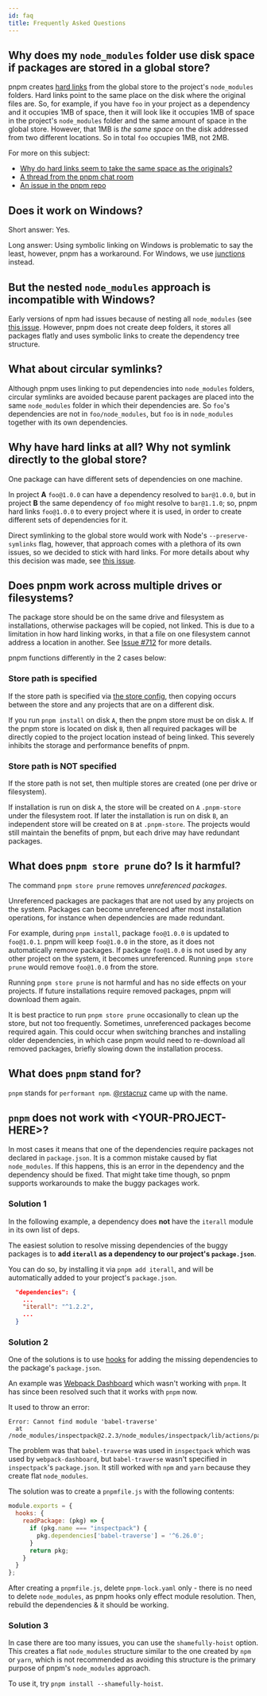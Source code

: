 ```yaml
---
id: faq
title: Frequently Asked Questions
---
```


## Why does my `node_modules` folder use disk space if packages are stored in a global store?

pnpm creates [hard links] from the global store to the project's `node_modules`
folders. Hard links point to the same place on the disk where the original
files are. So, for example, if you have `foo` in your project as a dependency
and it occupies 1MB of space, then it will look like it occupies 1MB of space in
the project's `node_modules` folder and the same amount of space in the global
store. However, that 1MB is *the same space* on the disk addressed from two
different locations. So in total `foo` occupies 1MB, not 2MB.

[hard links]: https://en.wikipedia.org/wiki/Hard_link

For more on this subject:

* [Why do hard links seem to take the same space as the originals?](https://unix.stackexchange.com/questions/88423/why-do-hard-links-seem-to-take-the-same-space-as-the-originals)
* [A thread from the pnpm chat room](https://gist.github.com/zkochan/106cfef49f8476b753a9cbbf9c65aff1)
* [An issue in the pnpm repo](https://github.com/pnpm/pnpm/issues/794)

## Does it work on Windows?

Short answer: Yes.

Long answer: Using symbolic linking on Windows is problematic to say the least,
however, pnpm has a workaround. For Windows, we use [junctions] instead.

[junctions]: https://docs.microsoft.com/en-us/windows/win32/fileio/hard-links-and-junctions

## But the nested `node_modules` approach is incompatible with Windows?

Early versions of npm had issues because of nesting all `node_modules` (see
[this issue]. However, pnpm does not create deep folders, it stores all packages
flatly and uses symbolic links to create the dependency tree structure.

[this issue]: https://github.com/nodejs/node-v0.x-archive/issues/6960

## What about circular symlinks?

Although pnpm uses linking to put dependencies into `node_modules` folders,
circular symlinks are avoided because parent packages are placed into the same
`node_modules` folder in which their dependencies are. So `foo`'s dependencies
are not in `foo/node_modules`, but `foo` is in `node_modules` together with its
own dependencies.

## Why have hard links at all? Why not symlink directly to the global store?

One package can have different sets of dependencies on one machine.

In project **A** `foo@1.0.0` can have a dependency resolved to `bar@1.0.0`, but
in project **B** the same dependency of `foo` might resolve to `bar@1.1.0`; so,
pnpm hard links `foo@1.0.0` to every project where it is used, in order to
create different sets of dependencies for it.

Direct symlinking to the global store would work with Node's
`--preserve-symlinks` flag, however, that approach comes with a plethora of its
own issues, so we decided to stick with hard links. For more details about why
this decision was made, see [this issue][eps-issue].

[eps-issue]: https://github.com/nodejs/node-eps/issues/46

## Does pnpm work across multiple drives or filesystems?

The package store should be on the same drive and filesystem as installations,
otherwise packages will be copied, not linked. This is due to a limitation in
how hard linking works, in that a file on one filesystem cannot address a
location in another. See [Issue #712] for more details.

pnpm functions differently in the 2 cases below:

[Issue #712]: https://github.com/pnpm/pnpm/issues/712 

### Store path is specified

If the store path is specified via [the store config](configuring.md), then copying
occurs between the store and any projects that are on a different disk.

If you run `pnpm install` on disk `A`, then the pnpm store must be on disk `A`.
If the pnpm store is located on disk `B`, then all required packages will be
directly copied to the project location instead of being linked. This severely
inhibits the storage and performance benefits of pnpm.

### Store path is NOT specified

If the store path is not set, then multiple stores are created (one per drive or
filesystem).

If installation is run on disk `A`, the store will be created on `A`
`.pnpm-store` under the filesystem root.  If later the installation is run on
disk `B`, an independent store will be created on `B` at `.pnpm-store`. The
projects would still maintain the benefits of pnpm, but each drive may have
redundant packages.

## What does `pnpm store prune` do? Is it harmful?

The command `pnpm store prune` removes _unreferenced packages_.

Unreferenced packages are packages that are not used by any projects on the
system. Packages can become unreferenced after most installation operations, for
instance when dependencies are made redundant.

For example, during `pnpm install`, package `foo@1.0.0` is updated to
`foo@1.0.1`. pnpm will keep `foo@1.0.0` in the store, as it does not
automatically remove packages. If package `foo@1.0.0` is not used by any other
project on the system, it becomes unreferenced. Running `pnpm store prune` would
remove `foo@1.0.0` from the store.

Running `pnpm store prune` is not harmful and has no side effects on your
projects. If future installations require removed packages, pnpm will download
them again.

It is best practice to run `pnpm store prune` occasionally to clean up the
store, but not too frequently. Sometimes, unreferenced packages become required
again. This could occur when switching branches and installing older
dependencies, in which case pnpm would need to re-download all removed packages,
briefly slowing down the installation process.

## What does `pnpm` stand for?

`pnpm` stands for `performant npm`.
[@rstacruz](https://github.com/rstacruz/) came up with the name.

## `pnpm` does not work with &lt;YOUR-PROJECT-HERE>?

In most cases it means that one of the dependencies require packages not
declared in `package.json`. It is a common mistake caused by flat
`node_modules`. If this happens, this is an error in the dependency and the
dependency should be fixed. That might take time though, so pnpm supports
workarounds to make the buggy packages work.

### Solution 1

In the following example, a dependency does **not** have the `iterall` module in
its own list of deps.

The easiest solution to resolve missing dependencies of the buggy packages is to
**add `iterall` as a dependency to our project's `package.json`**.

You can do so, by installing it via `pnpm add iterall`, and will be
automatically added to your project's `package.json`.

```json
  "dependencies": {
    ...
    "iterall": "^1.2.2",
    ...
  }
```

### Solution 2

One of the solutions is to use [hooks](pnpmfile.md#hooks) for adding the missing
dependencies to the package's `package.json`.

An example was [Webpack Dashboard] which wasn't working with `pnpm`. It has
since been resolved such that it works with `pnpm` now.

It used to throw an error:

```console
Error: Cannot find module 'babel-traverse'
  at /node_modules/inspectpack@2.2.3/node_modules/inspectpack/lib/actions/parse
```

The problem was that `babel-traverse` was used in `inspectpack` which
was used by `webpack-dashboard`, but `babel-traverse` wasn't specified in
`inspectpack`'s `package.json`. It still worked with `npm` and `yarn` because
they create flat `node_modules`.

The solution was to create a `pnpmfile.js` with the following contents:

```js
module.exports = {
  hooks: {
    readPackage: (pkg) => {
      if (pkg.name === "inspectpack") {
        pkg.dependencies['babel-traverse'] = '^6.26.0';
      }
      return pkg;
    }
  }
};
```

After creating a `pnpmfile.js`, delete `pnpm-lock.yaml` only - there is no need
to delete `node_modules`, as pnpm hooks only effect module resolution. Then,
rebuild the dependencies & it should be working.

[Webpack Dashboard]: https://github.com/pnpm/pnpm/issues/1043

### Solution 3

In case there are too many issues, you can use the `shamefully-hoist` option.
This creates a flat `node_modules` structure similar to the one created by `npm`
or `yarn`, which is not recommended as avoiding this structure is the primary
purpose of pnpm's `node_modules` approach.

To use it, try `pnpm install --shamefully-hoist`.
